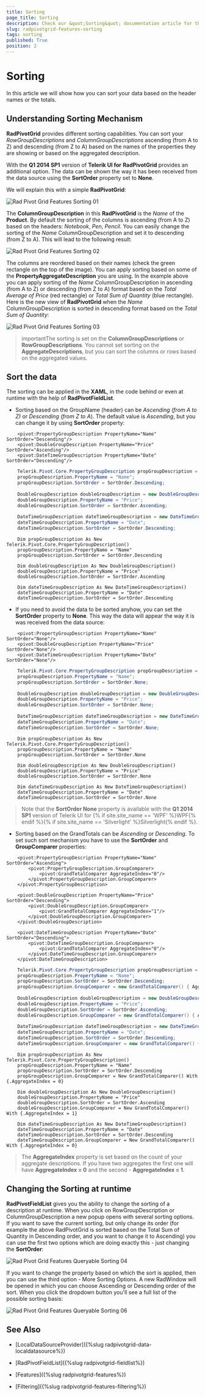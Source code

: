 ```yaml
---
title: Sorting
page_title: Sorting
description: Check our &quot;Sorting&quot; documentation article for the RadPivotGrid {{ site.framework_name }} control.
slug: radpivotgrid-features-sorting
tags: sorting
published: True
position: 2
---
```


# Sorting

In this article we will show how you can sort your data based on the header names or the totals.      

## Understanding Sorting Mechanism

__RadPivotGrid__ provides different sorting capabilities. You can sort your *RowGroupDescriptions* and *ColumnGroupDescriptions* ascending (from A to Z) and descending (from Z to A) based on the names of the properties they are showing or based on the aggregated description.        

With the __Q1 2014 SP1__ version of __Telerik UI for__ __RadPivotGrid__ provides an additional option. The data can be shown the way it has been received from the data source using the __SortOrder__ property set to __None__.        

We will explain this with a simple __RadPivotGrid__:

![Rad Pivot Grid Features Sorting 01](images/RadPivotGrid_Features_Sorting_01.png)

The __ColumnGroupDescription__ in this __RadPivotGrid__ is the *Name* of the __Product__. By default the sorting of the columns is ascending (from A to Z) based on the headers: *Notebook*, *Pen*, *Pencil*. You can easily change the sorting of the *Name* ColumnGroupDescription and set it to descending (from Z to A). This will lead to the following result:

![Rad Pivot Grid Features Sorting 02](images/RadPivotGrid_Features_Sorting_02.png)

The columns are reordered based on their names (check the green rectangle on the top of the image). You can apply sorting based on some of the __PropertyAggregateDescription__ you are using. In the example above you can apply sorting of the *Name* ColumnGroupDescription in ascending (from A to Z) or descending (from Z to A) format based on the *Total Average of Price* (red rectangle) or *Total Sum of Quantity* (blue rectangle). Here is the new view of __RadPivotGrid__ when the *Name* ColumnGroupDescription is sorted in descending format based on the *Total Sum of Quantity*:

![Rad Pivot Grid Features Sorting 03](images/RadPivotGrid_Features_Sorting_03.png)

>importantThe sorting is set on the __ColumnGroupDescriptions__ or __RowGroupDescriptions__. You cannot set sorting on the __AggregateDescriptions__, but you can sort the columns or rows based on the aggregated values.          

## Sort the data

The sorting can be applied in the __XAML__, in the code behind or even at runtime with the help of __RadPivotFieldList__.        

* Sorting based on the GroupName (header) can be *Ascending (from A to Z)* or *Descending (from Z to A*). The default value is *Ascending*, but you can change it by using __SortOrder__ property:            



```XAML
	<pivot:PropertyGroupDescription PropertyName="Name" SortOrder="Descending"/>
	<pivot:DoubleGroupDescription PropertyName="Price" SortOrder="Ascending"/>
	<pivot:DateTimeGroupDescription PropertyName="Date" SortOrder="Descending"/>
```



```C#
	Telerik.Pivot.Core.PropertyGroupDescription propGroupDescription = new Telerik.Pivot.Core.PropertyGroupDescription();
	propGroupDescription.PropertyName = "Name";
	propGroupDescription.SortOrder = SortOrder.Descending;
	
	DoubleGroupDescription doubleGroupDescription = new DoubleGroupDescription();
	doubleGroupDescription.PropertyName = "Price";
	doubleGroupDescription.SortOrder = SortOrder.Ascending;
	
	DateTimeGroupDescription dateTimeGroupDescription = new DateTimeGroupDescription();
	dateTimeGroupDescription.PropertyName = "Date";
	dateTimeGroupDescription.SortOrder = SortOrder.Descending;
```



```VB.NET
	Dim propGroupDescription As New Telerik.Pivot.Core.PropertyGroupDescription()
	propGroupDescription.PropertyName = "Name"
	propGroupDescription.SortOrder = SortOrder.Descending
	
	Dim doubleGroupDescription As New DoubleGroupDescription()
	doubleGroupDescription.PropertyName = "Price"
	doubleGroupDescription.SortOrder = SortOrder.Ascending
	
	Dim dateTimeGroupDescription As New DateTimeGroupDescription()
	dateTimeGroupDescription.PropertyName = "Date"
	dateTimeGroupDescription.SortOrder = SortOrder.Descending
```

* If you need to avoid the data to be sorted anyhow, you can set the __SortOrder__ property to __None__. This way the data will appear the way it is was received from the data source:            



```XAML
	<pivot:PropertyGroupDescription PropertyName="Name" SortOrder="None"/>
	<pivot:DoubleGroupDescription PropertyName="Price" SortOrder="None"/>
	<pivot:DateTimeGroupDescription PropertyName="Date" SortOrder="None"/>
```



```C#
	Telerik.Pivot.Core.PropertyGroupDescription propGroupDescription = new Telerik.Pivot.Core.PropertyGroupDescription();
	propGroupDescription.PropertyName = "Name";
	propGroupDescription.SortOrder = SortOrder.None;
	
	DoubleGroupDescription doubleGroupDescription = new DoubleGroupDescription();
	doubleGroupDescription.PropertyName = "Price";
	doubleGroupDescription.SortOrder = SortOrder.None;
	
	DateTimeGroupDescription dateTimeGroupDescription = new DateTimeGroupDescription();
	dateTimeGroupDescription.PropertyName = "Date";
	dateTimeGroupDescription.SortOrder = SortOrder.None;
```



```VB.NET
	Dim propGroupDescription As New Telerik.Pivot.Core.PropertyGroupDescription()
	propGroupDescription.PropertyName = "Name"
	propGroupDescription.SortOrder = SortOrder.None
	
	Dim doubleGroupDescription As New DoubleGroupDescription()
	doubleGroupDescription.PropertyName = "Price"
	doubleGroupDescription.SortOrder = SortOrder.None
	
	Dim dateTimeGroupDescription As New DateTimeGroupDescription()
	dateTimeGroupDescription.PropertyName = "Date"
	dateTimeGroupDescription.SortOrder = SortOrder.None
```

>Note that the __SortOrder None__ property is available with the __Q1 2014 SP1__ version of Telerik UI for {% if site.site_name == 'WPF' %}WPF{% endif %}{% if site.site_name == 'Silverlight' %}Silverlight{% endif %}.              

* Sorting based on the GrandTotals can be *Ascending* or *Descending*. To set such sort mechanism you have to use the __SortOrder__ and __GroupComparer__ properties:            



```XAML
	<pivot:PropertyGroupDescription PropertyName="Name" SortOrder="Ascending">
	    <pivot:PropertyGroupDescription.GroupComparer>
	        <pivot:GrandTotalComparer AggregateIndex="0"/>
	    </pivot:PropertyGroupDescription.GroupComparer>
	</pivot:PropertyGroupDescription>
	
	<pivot:DoubleGroupDescription PropertyName="Price" SortOrder="Descending">
	    <pivot:DoubleGroupDescription.GroupComparer>
	        <pivot:GrandTotalComparer AggregateIndex="1"/>
	    </pivot:DoubleGroupDescription.GroupComparer>
	</pivot:DoubleGroupDescription>
	
	<pivot:DateTimeGroupDescription PropertyName="Date" SortOrder="Descending">
	    <pivot:DateTimeGroupDescription.GroupComparer>
	        <pivot:GrandTotalComparer AggregateIndex="0"/>
	    </pivot:DateTimeGroupDescription.GroupComparer>
	</pivot:DateTimeGroupDescription>
```



```C#
	Telerik.Pivot.Core.PropertyGroupDescription propGroupDescription = new Telerik.Pivot.Core.PropertyGroupDescription();
	propGroupDescription.PropertyName = "Name";
	propGroupDescription.SortOrder = SortOrder.Descending;
	propGroupDescription.GroupComparer = new GrandTotalComparer() { AggregateIndex = 0 };
	
	DoubleGroupDescription doubleGroupDescription = new DoubleGroupDescription();
	doubleGroupDescription.PropertyName = "Price";
	doubleGroupDescription.SortOrder = SortOrder.Ascending;
	doubleGroupDescription.GroupComparer = new GrandTotalComparer() { AggregateIndex = 1 };
	
	DateTimeGroupDescription dateTimeGroupDescription = new DateTimeGroupDescription();
	dateTimeGroupDescription.PropertyName = "Date";
	dateTimeGroupDescription.SortOrder = SortOrder.Descending;
	dateTimeGroupDescription.GroupComparer = new GrandTotalComparer() { AggregateIndex = 0 };
```



```VB.NET
	Dim propGroupDescription As New Telerik.Pivot.Core.PropertyGroupDescription()
	propGroupDescription.PropertyName = "Name"
	propGroupDescription.SortOrder = SortOrder.Descending
	propGroupDescription.GroupComparer = New GrandTotalComparer() With {.AggregateIndex = 0}
	
	Dim doubleGroupDescription As New DoubleGroupDescription()
	doubleGroupDescription.PropertyName = "Price"
	doubleGroupDescription.SortOrder = SortOrder.Ascending
	doubleGroupDescription.GroupComparer = New GrandTotalComparer() With {.AggregateIndex = 1}
	
	Dim dateTimeGroupDescription As New DateTimeGroupDescription()
	dateTimeGroupDescription.PropertyName = "Date"
	dateTimeGroupDescription.SortOrder = SortOrder.Descending
	dateTimeGroupDescription.GroupComparer = New GrandTotalComparer() With {.AggregateIndex = 0}
```

>The __AggregateIndex__ property is set based on the count of your aggregate descriptions. If you have two aggregates the first one will have __AggregateIndex = 0__ and the second - __AggregateIndex = 1__.              

## Changing the Sorting at runtime

__RadPivotFieldList__ gives you the ability to change the sorting of a description at runtime. When you click on RowGroupDescription or ColumnGroupDescription a new popup opens with several sorting options. If you want to save the current sorting, but only change its order (for example the above RadPivotGrid is sorted based on the Total Sum of Quantity in Descending order, and you want to change it to Ascending) you can use the first two options which are doing exactly this - just changing the __SortOrder__:

![Rad Pivot Grid Features Queryable Sorting 04](images/RadPivotGrid_Features_Queryable_Sorting_04.png)

If you want to change the property based on which the sort is applied, then you can use the third option - More Sorting Options. A new RadWindow will be opened in which you can choose Ascending or Descending order of the sort. When you click the dropdown button you'll see a full list of the possible sorting basis:

![Rad Pivot Grid Features Queryable Sorting 06](images/RadPivotGrid_Features_Queryable_Sorting_06.png)

## See Also

 * [LocalDataSourceProvider]({%slug radpivotgrid-data-localdatasource%})

 * [RadPivotFieldList]({%slug radpivotgrid-fieldlist%})

 * [Features]({%slug radpivotgrid-features%})

 * [Filtering]({%slug radpivotgrid-features-filtering%})
